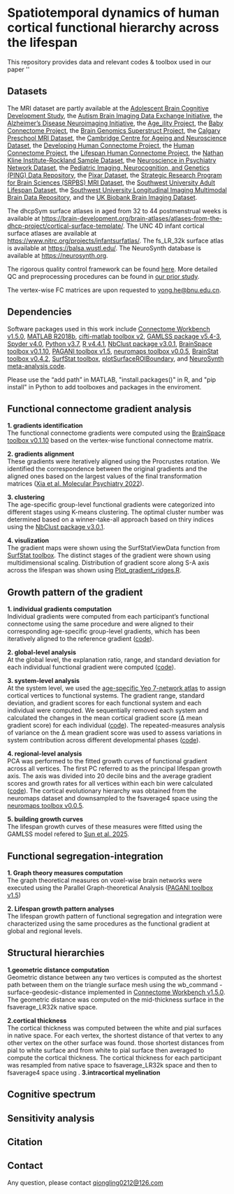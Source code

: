 # Spatiotemporal dynamics of human cortical functional hierarchy across the lifespan
This repository provides data and relevant codes & toolbox used in our paper ''

## Datasets
The MRI dataset are partly available at the [Adolescent Brain Cognitive Development Study](https://nda.nih.gov/), the [Autism Brain Imaging Data Exchange Initiative](https://fcon_1000.projects.nitrc.org/indi/abide/),
the [Alzheimer’s Disease Neuroimaging Initiative](https://adni.loni.usc.edu/), the [Age_ility Project](https://www.nitrc.org/projects/age-ility), the [Baby Connectome Project](https://nda.nih.gov/),
the [Brain Genomics Superstruct Project](https://doi.org/10.7910/DVN/25833), the [Calgary Preschool MRI Dataset](https://osf.io/axz5r/), the [Cambridge Centre for Ageing and Neuroscience Dataset](https://www.cam-can.org/index.php?content=dataset),
the [Developing Human Connectome Project](http://www.developingconnectome.org/data-release/second-data-release/), the [Human Connectome Project](https://www.humanconnectome.org), the [Lifespan Human Connectome Project](https://nda.nih.gov/), the [Nathan Kline Institute-Rockland Sample Dataset](https://fcon_1000.projects.nitrc.org/indi/pro/nki.html), the [Neuroscience in Psychiatry Network Dataset](https://nspn.org.uk/), the [Pediatric Imaging, Neurocognition, and Genetics (PING) Data Repository](http://pingstudy.ucsd.edu/),
the [Pixar Dataset](https://openfmri.org/dataset/ds000228/), the [Strategic Research Program for Brain Sciences (SRPBS) MRI Dataset](https://bicr-resource.atr.jp/srpbsopen/), the [Southwest University Adult Lifespan Dataset](http://fcon_1000.projects.nitrc.org/indi/retro/sald.html), the [Southwest University Longitudinal Imaging Multimodal Brain Data Repository](http://fcon_1000.projects.nitrc.org/indi/retro/southwestuni_qiu_index.html), and the [UK Biobank Brain Imaging Dataset](https://www.ukbiobank.ac.uk/).

The dhcpSym surface atlases in aged from 32 to 44 postmenstrual weeks is available at https://brain-development.org/brain-atlases/atlases-from-the-dhcp-project/cortical-surface-template/. The UNC 4D infant cortical surface atlases are available at https://www.nitrc.org/projects/infantsurfatlas/. The fs_LR_32k surface atlas is available at https://balsa.wustl.edu/. The NeuroSynth database is available at https://neurosynth.org.

The rigorous quality control framework can be found [here](https://github.com/sunlianglong/BrainChart-FC-Lifespan/blob/main/QC/README.md).
More detailed QC and preprocessing procedures can be found in [our prior study](https://www.biorxiv.org/content/10.1101/2023.09.12.557193v3.full).

The vertex-wise FC matrices are upon requested to yong.he@bnu.edu.cn.

## Dependencies
Software packages used in this work include [Connectome Workbench v1.5.0](https://www.humanconnectome.org/software/connectome-workbench), [MATLAB R2018b](https://www.mathworks.com/products/matlab.html), [cifti-matlab toolbox v2](https://github.com/Washington-University/cifti-matlab), [GAMLSS package v5.4-3](https://www.gamlss.com/), [Spyder v4.0](https://www.spyder-ide.org/), [Python v3.7](https://www.python.org), [R v4.4.1](https://www.r-project.org), [NbClust package v3.0.1](https://www.rdocumentation.org/packages/NbClust/versions/3.0.1/topics/NbClust), [BrainSpace toolbox v0.1.10](https://github.com/MICA-MNI/BrainSpace), [PAGANI toolbox v1.5](https://www.nitrc.org/projects/pagani_toolkit/), [neuromaps toolbox v0.0.5](https://github.com/netneurolab/neuromaps), [BrainStat toolbox v0.4.2](https://github.com/MICA-MNI/Brainstat), [SurfStat toolbox](https://mica-mni.github.io/surfstat/), [plotSurfaceROIBoundary](https://github.com/StuartJO/plotSurfaceROIBoundary), and [NeuroSynth meta-analysis code](https://github.com/NeuroanatomyAndConnectivity/gradient_analysis). 

Please use the “add path” in MATLAB, "install.packages()" in R, and "pip install" in Python to add toolboxes and packages in the enviroment.

## Functional connectome gradient analysis
**1. gradients identification**  
   The functional connectome gradients were computed using the [BrainSpace toolbox v0.1.10](https://github.com/MICA-MNI/BrainSpace) based on the vertex-wise functional connectome matrix.
   
**2. gradients alignment**  
   These gradients were iteratively aligned using the Procrustes rotation. We identified the correspondence between the original gradients and the aligned ones based on the largest values of the final transformation matrices ([Xia et al. Molecular Psychiatry 2022](https://github.com/mingruixia/MDD_ConnectomeGradient/blob/main/0_GradientCalculation/a_analysis_pipeline.m)).

**3. clustering**  
   The age-specific group-level functional gradients were categorized into different stages using K-means clustering. The optimal cluster number was determined based on a winner-take-all approach based on thiry indices using the [NbClust package v3.0.1](https://www.rdocumentation.org/packages/NbClust/versions/3.0.1/topics/NbClust).  

**4. visulization**  
   The gradient maps were shown using the SurfStatViewData function from [SurfStat toolbox](https://mica-mni.github.io/surfstat/). The distinct stages of the gradient were shown using multidimensional scaling. Distribution of gradient score along S-A axis across the lifespan was shown using [Plot_gradient_ridges.R](https://github.com/QionglingLi/LifespanGradient/blob/main/codes/First_GradientAnalysis/Plot_gradient_ridges.R).  

## Growth pattern of the gradient
**1. individual gradients computation**  
   Individual gradients were computed from each participant’s functional connectome using the same procedure and were aligned to their corresponding age-specific group-level gradients, which has been iteratively aligned to the reference gradient ([code](https://github.com/QionglingLi/LifespanGradient/blob/main/codes/Second_GrowthPattern/Compute_individal_gradient.m)).

**2. global-level analysis**  
   At the global level, the explanation ratio, range, and standard deviation for each individual functional gradient were computed ([code](https://github.com/QionglingLi/LifespanGradient/blob/main/codes/Second_GrowthPattern/Compute_gradient_measures.m)). 

**3. system-level analysis**   
   At the system level, we used the [age-specific Yeo 7-network atlas](https://github.com/sunlianglong/BrainChart-FC-Lifespan/tree/main/Age-specific_group_atlases) to assign cortical vertices to functional systems. The gradient range, standard deviation, and gradient scores for each functional system and each individual were computed. We sequentially removed each system and calculated the changes in the mean cortical gradient score (Δ mean gradient score) for each individual ([code](https://github.com/QionglingLi/LifespanGradient/blob/main/codes/Second_GrowthPattern/Compute_gradient_measures.m)). The repeated-measures analysis of variance on the Δ mean gradient score was used to assess variations in system contribution across different developmental phases ([code](https://github.com/QionglingLi/LifespanGradient/blob/main/codes/Second_GrowthPattern/Stat_system.m)).

**4. regional-level analysis**  
   PCA was performed to the fitted growth curves of functional gradient across all vertices. The first PC referred to as the principal lifespan growth axis. The axis was divided into 20 decile bins and the average gradient scores and growth rates for all vertices within each bin were calculated ([code](https://github.com/QionglingLi/LifespanGradient/blob/main/codes/Second_GrowthPattern/Lifespan_growth_axis.m)). The cortical evolutionary hierarchy was obtained from the neuromaps dataset and downsampled to the fsaverage4 space using the [neuromaps toolbox v0.0.5](https://github.com/netneurolab/neuromaps).

**5. building growth curves**  
   The lifespan growth curves of these measures were fitted using the GAMLSS model refered to [Sun et al. 2025](https://github.com/sunlianglong/BrainChart-FC-Lifespan/blob/main/Code/for-Normative-Modeling/GAMLSS_model_fitting.ipynb).

## Functional segregation-integration
**1. Graph theory measures computation**  
   The graph theoretical measures on voxel-wise brain networks were executed using the Parallel Graph-theoretical Analysis ([PAGANI toolbox v1.5](https://www.nitrc.org/projects/pagani_toolkit/))

**2. Lifespan growth pattern analyses**  
The lifespan growth pattern of functional segregation and integration were characterized using the same procedures as the functional gradient at global and regional levels.

## Structural hierarchies
**1.geometric distance computation**  
Geometric distance between any two vertices is computed as the shortest path between them on the triangle surface mesh using the wb_command -surface-geodesic-distance implemented in [Connectome Workbench v1.5.0](https://www.humanconnectome.org/software/connectome-workbench). The geometric distance was computed on the mid-thickness surface in the fsaverage_LR32k native space.

**2.cortical thickness**  
The cortical thickness was computed between the white and pial surfaces in native space. For each vertex, the shortest distance of that vertex to any other vertex on the other surface was found. those shortest distances from pial to white surface and from white to pial surface then averaged to compute the cortical thickness. The cortical thickness for each participant was resampled from native space to fsaverage_LR32k space and then to fsaverage4 space using []().
**3.intracortical myelination**  


## Cognitive spectrum

## Sensitivity analysis

## Citation

## Contact
Any question, please contact qiongling0212@126.com
